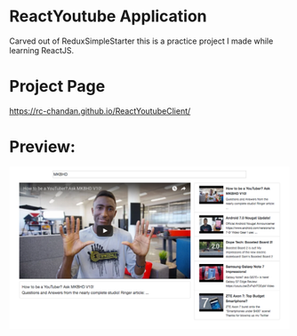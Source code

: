 # ReactYoutube Application

Carved out of ReduxSimpleStarter this is a practice project I made while learning ReactJS.

# Project Page

https://rc-chandan.github.io/ReactYoutubeClient/

# Preview: 
<img src="images/ReactYoutubeClientScreenShot.png" alt="screenshot">
